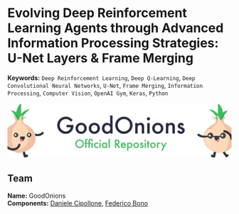 # Evolving Deep Reinforcement Learning Agents through Advanced Information Processing Strategies: U-Net Layers & Frame Merging

**Keywords:** `Deep Reinforcement Learning`, `Deep Q-Learning`, `Deep Convolutional Neural Networks`, `U-Net`, `Frame Merging`, `Information Processing`, `Computer Vision`, `OpenAI Gym`, `Keras`, `Python`
<p align="center">
    <img src="https://raw.githubusercontent.com/GoodOnions/ID2223-Lab1/main/imgs/goodonions_cover.png" alt="GoodOnions Official Repository"/>
</p>

## Team

**Name:** GoodOnions\
**Components:** [Daniele Cipollone](https://github.com/dancip00), [Federico Bono](https://github.com/FredBonux)

